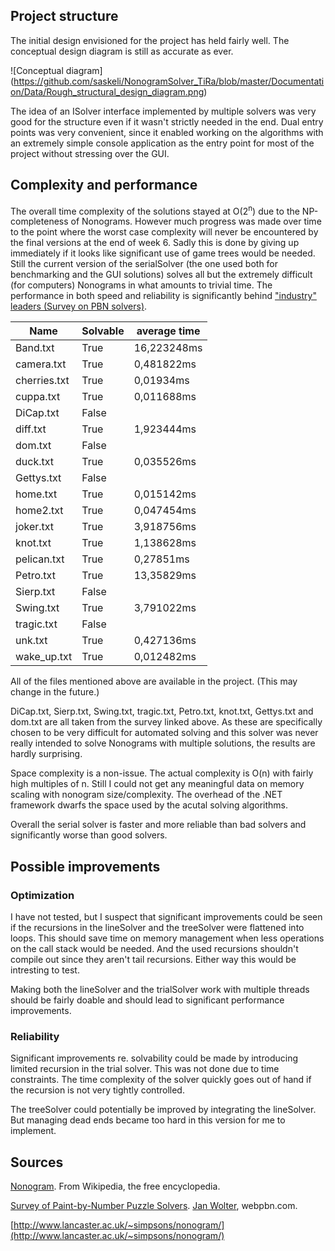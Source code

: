 ## Project structure

The initial design envisioned for the project has held fairly well. The conceptual design diagram is still as accurate as ever.

![Conceptual diagram] (https://github.com/saskeli/NonogramSolver_TiRa/blob/master/Documentation/Data/Rough_structural_design_diagram.png)

The idea of an ISolver interface implemented by multiple solvers was very good for the structure even if it wasn't strictly needed in the end. Dual entry points was very convenient, since it enabled working on the algorithms with an extremely simple console application as the entry point for most of the project without stressing over the GUI.

## Complexity and performance

The overall time complexity of the solutions stayed at O(2<sup>n</sup>) due to the NP-completeness of Nonograms. However much progress was made over time to the point where the worst case complexity will never be encountered by the final versions at the end of week 6. Sadly this is done by giving up immediately if it looks like significant use of game trees would be needed. Still the current version of the serialSolver (the one used both for benchmarking and the GUI solutions) solves all but the extremely difficult (for computers) Nonograms in what amounts to trivial time. The performance in both speed and reliability is significantly behind ["industry" leaders (Survey on PBN solvers)](http://webpbn.com/survey/#samptime).

Name | Solvable | average time|
-----|----------|-------------|
Band.txt | True | 16,223248ms |
camera.txt | True | 0,481822ms |
cherries.txt | True | 0,01934ms |
cuppa.txt | True | 0,011688ms |
DiCap.txt | False | |
diff.txt | True | 1,923444ms |
dom.txt | False | |
duck.txt | True | 0,035526ms |
Gettys.txt | False | |
home.txt | True | 0,015142ms |
home2.txt | True | 0,047454ms |
joker.txt | True | 3,918756ms |
knot.txt | True | 1,138628ms |
pelican.txt | True | 0,27851ms |
Petro.txt | True | 13,35829ms |
Sierp.txt | False | |
Swing.txt | True | 3,791022ms |
tragic.txt | False | |
unk.txt | True | 0,427136ms |
wake_up.txt | True | 0,012482ms |

All of the files mentioned above are available in the project. (This may change in the future.)

DiCap.txt, Sierp.txt, Swing.txt, tragic.txt, Petro.txt, knot.txt, Gettys.txt and dom.txt are all taken from the survey linked above. As these are specifically chosen to be very difficult for automated solving and this solver was never really intended to solve Nonograms with multiple solutions, the results are hardly surprising.

Space complexity is a non-issue. The actual complexity is O(n) with fairly high multiples of n. Still I could not get any meaningful data on memory scaling with nonogram size/complexity. The overhead of the .NET framework dwarfs the space used by the acutal solving algorithms.

Overall the serial solver is faster and more reliable than bad solvers and significantly worse than good solvers.

## Possible improvements

### Optimization

I have not tested, but I suspect that significant improvements could be seen if the recursions in the lineSolver and the treeSolver were flattened into loops. This should save time on memory management when less operations on the call stack would be needed. And the used recursions shouldn't compile out since they aren't tail recursions. Either way this would be intresting to test.

Making both the lineSolver and the trialSolver work with multiple threads should be fairly doable and should lead to significant performance improvements.

### Reliability

Significant improvements re. solvability could be made by introducing limited recursion in the trial solver. This was not done due to time constraints. The time complexity of the solver quickly goes out of hand if the recursion is not very tightly controlled.

The treeSolver could potentially be improved by integrating the lineSolver. But managing dead ends became too hard in this version for me to implement.

## Sources

[Nonogram](https://en.wikipedia.org/wiki/Nonogram). From Wikipedia, the free encyclopedia.

[Survey of Paint-by-Number Puzzle Solvers](http://webpbn.com/survey/). [Jan Wolter](http://unixpapa.com/), webpbn.com.

[http://www.lancaster.ac.uk/~simpsons/nonogram/](http://www.lancaster.ac.uk/~simpsons/nonogram/)
